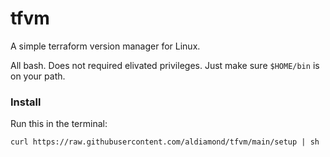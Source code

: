 # tfvm
A simple terraform version manager for Linux.

All bash. Does not required elivated privileges. Just make sure `$HOME/bin` is on your path.

### Install

Run this in the terminal:

```
curl https://raw.githubusercontent.com/aldiamond/tfvm/main/setup | sh
```

